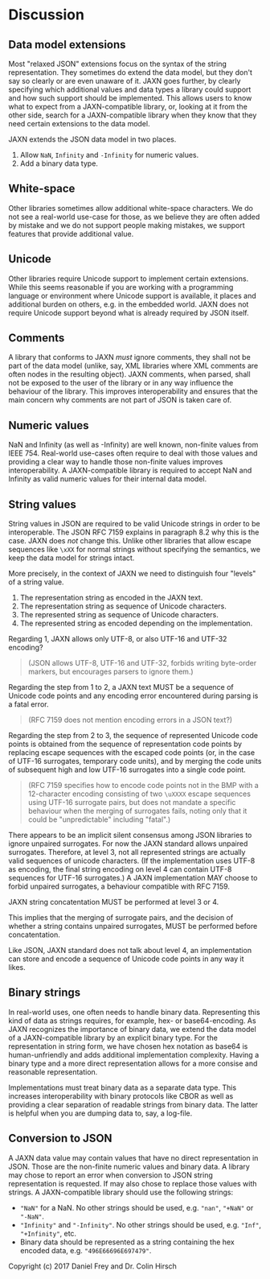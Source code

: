 # Discussion

## Data model extensions

Most "relaxed JSON" extensions focus on the syntax of the string representation. They sometimes do extend the data model, but they don't say so clearly or are even unaware of it. JAXN goes further, by clearly specifying which additional values and data types a library could support and how such support should be implemented. This allows users to know what to expect from a JAXN-compatible library, or, looking at it from the other side, search for a JAXN-compatible library when they know that they need certain extensions to the data model.

JAXN extends the JSON data model in two places.

1. Allow `NaN`, `Infinity` and `-Infinity` for numeric values.
2. Add a binary data type.

## White-space

Other libraries sometimes allow additional white-space characters. We do not see a real-world use-case for those, as we believe they are often added by mistake and we do not support people making mistakes, we support features that provide additional value.

## Unicode

Other libraries require Unicode support to implement certain extensions. While this seems reasonable if you are working with a programming language or environment where Unicode support is available, it places and additional burden on others, e.g. in the embedded world. JAXN does not require Unicode support beyond what is already required by JSON itself.

## Comments

A library that conforms to JAXN *must* ignore comments, they shall not be part of the data model (unlike, say, XML libraries where XML comments are often nodes in the resulting object). JAXN comments, when parsed, shall not be exposed to the user of the library or in any way influence the behaviour of the library. This improves interoperability and ensures that the main concern why comments are not part of JSON is taken care of.

## Numeric values

NaN and Infinity (as well as -Infinity) are well known, non-finite values from IEEE 754. Real-world use-cases often require to deal with those values and providing a clear way to handle those non-finite values improves interoperability. A JAXN-compatible library is required to accept NaN and Infinity as valid numeric values for their internal data model.

## String values

String values in JSON are required to be valid Unicode strings in order to be interoperable. The JSON RFC 7159 explains in paragraph 8.2 why this is the case. JAXN does *not* change this. Unlike other libraries that allow escape sequences like `\xXX` for normal strings without specifying the semantics, we keep the data model for strings intact.

More precisely, in the context of JAXN we need to distinguish four "levels" of a string value.

1. The representation string as encoded in the JAXN text.
2. The representation string as sequence of Unicode characters.
3. The represented string as sequence of Unicode characters.
4. The represented string as encoded depending on the implementation.

Regarding 1, JAXN allows only UTF-8, or also UTF-16 and UTF-32 encoding?

> (JSON allows UTF-8, UTF-16 and UTF-32, forbids writing byte-order markers, but encourages parsers to ignore them.)

Regarding the step from 1 to 2, a JAXN text MUST be a sequence of Unicode code points and any encoding error encountered during parsing is a fatal error.

> (RFC 7159 does not mention encoding errors in a JSON text?)

Regarding the step from 2 to 3, the sequence of represented Unicode code points is obtained from the sequence of representation code points by replacing escape sequences with the escaped code points (or, in the case of UTF-16 surrogates, temporary code units), and by merging the code units of subsequent high and low UTF-16 surrogates into a single code point.

> (RFC 7159 specifies how to encode code points not in the BMP with a 12-character encoding consisting of two `\uXXXX` escape sequences using UTF-16 surrogate pairs, but does not mandate a specific behaviour when the merging of surrogates fails, noting only that it could be "unpredictable" including "fatal".)

There appears to be an implicit silent consensus among JSON libraries to ignore unpaired surrogates. For now the JAXN standard allows unpaired surrogates. Therefore, at level 3, not all represented strings are actually valid sequences of unicode characters. (If the implementation uses UTF-8 as encoding, the final string encoding on level 4 can contain UTF-8 sequences for UTF-16 surrogates.) A JAXN implementation MAY choose to forbid unpaired surrogates, a behaviour compatible with RFC 7159.

JAXN string concatentation MUST be performed at level 3 or 4.

This implies that the merging of surrogate pairs, and the decision of whether a string contains unpaired surrogates, MUST be performed before concatentation.

Like JSON, JAXN standard does not talk about level 4, an implementation can store and encode a sequence of Unicode code points in any way it likes.

## Binary strings

In real-world uses, one often needs to handle binary data. Representing this kind of data as strings requires, for example, hex- or base64-encoding. As JAXN recognizes the importance of binary data, we extend the data model of a JAXN-compatible library by an explicit binary type. For the representation in string form, we have chosen hex notation as base64 is human-unfriendly and adds additional implementation complexity. Having a binary type and a more direct representation allows for a more consise and reasonable representation.

Implementations must treat binary data as a separate data type. This increases interoperability with binary protocols like CBOR as well as providing a clear separation of readable strings from binary data. The latter is helpful when you are dumping data to, say, a log-file.

## Conversion to JSON

A JAXN data value may contain values that have no direct representation in JSON. Those are the non-finite numeric values and binary data. A library may chose to report an error when conversion to JSON string representation is requested. If may also chose to replace those values with strings. A JAXN-compatible library should use the following strings:

* `"NaN"` for a NaN. No other strings should be used, e.g. `"nan"`, `"+NaN"` or `"-NaN"`.
* `"Infinity"` and `"-Infinity"`. No other strings should be used, e.g. `"Inf"`, `"+Infinity"`, etc.
* Binary data should be represented as a string containing the hex encoded data, e.g. `"496E66696E697479"`.

Copyright (c) 2017 Daniel Frey and Dr. Colin Hirsch
